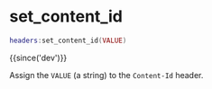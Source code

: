 # set_content_id

```lua
headers:set_content_id(VALUE)
```

{{since('dev')}}

Assign the `VALUE` (a string) to the `Content-Id` header.

